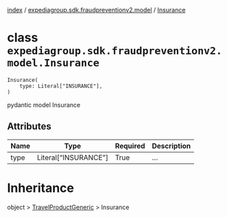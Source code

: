 [index](index.md) /
[expediagroup.sdk.fraudpreventionv2.model](expediagroup.sdk.fraudpreventionv2.model.md)
/ [Insurance](Insurance.md)

# class `expediagroup.sdk.fraudpreventionv2.model.Insurance`

```
Insurance(
    type: Literal["INSURANCE"],
)
```

pydantic model Insurance

## Attributes

| Name | Type                   | Required | Description |
| ---- | ---------------------- | -------- | ----------- |
| type | Literal\[“INSURANCE”\] | True     | …           |

# Inheritance

object > [TravelProductGeneric](TravelProductGeneric.md) > Insurance
